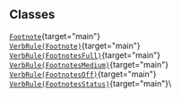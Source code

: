 ## Classes

[`Footnote`](../object/Footnote.html#Footnote){target="main"}\
[`VerbRule(Footnote)`](../object/VerbRule(Footnote).html#VerbRule(Footnote)){target="main"}\
[`VerbRule(FootnotesFull)`](../object/VerbRule(FootnotesFull).html#VerbRule(FootnotesFull)){target="main"}\
[`VerbRule(FootnotesMedium)`](../object/VerbRule(FootnotesMedium).html#VerbRule(FootnotesMedium)){target="main"}\
[`VerbRule(FootnotesOff)`](../object/VerbRule(FootnotesOff).html#VerbRule(FootnotesOff)){target="main"}\
[`VerbRule(FootnotesStatus)`](../object/VerbRule(FootnotesStatus).html#VerbRule(FootnotesStatus)){target="main"}\
